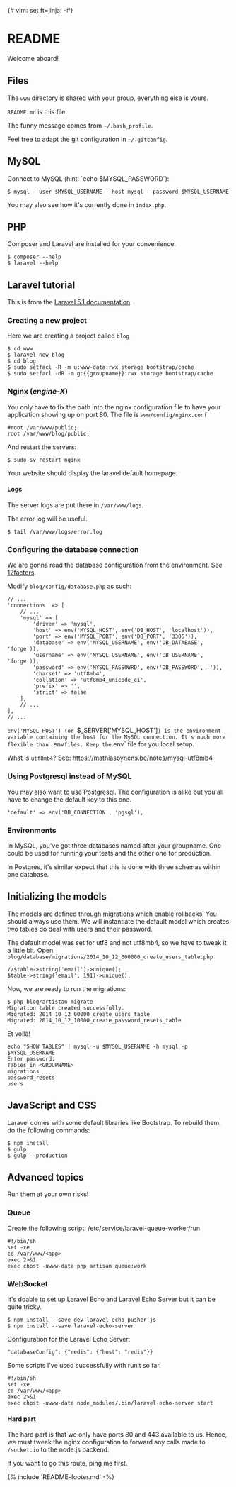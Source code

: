 {# vim: set ft=jinja: -#}
# README

Welcome aboard!

## Files

The `www` directory is shared with your group, everything else is yours.

`README.md` is this file.

The funny message comes from `~/.bash_profile`.

Feel free to adapt the git configuration in `~/.gitconfig`.

## MySQL

Connect to MySQL (hint: \`echo \$MYSQL_PASSWORD\`):

    $ mysql --user $MYSQL_USERNAME --host mysql --password $MYSQL_USERNAME

You may also see how it's currently done in `index.php`.


## PHP

Composer and Laravel are installed for your convenience.

    $ composer --help
    $ laravel --help


## Laravel tutorial

This is from the [Laravel 5.1 documentation](http://laravel.com/docs/5.1).

### Creating a new project

Here we are creating a project called `blog`

    $ cd www
    $ laravel new blog
    $ cd blog
    $ sudo setfacl -R -m u:www-data:rwx storage bootstrap/cache
    $ sudo setfacl -dR -m g:{{groupname}}:rwx storage bootstrap/cache


### Nginx (_engine-X_)

You only have to fix the path into the nginx configuration file to have your
application showing up on port 80. The file is `www/config/nginx.conf`

    #root /var/www/public;
    root /var/www/blog/public;

And restart the servers:

    $ sudo sv restart nginx

Your website should display the laravel default homepage.


#### Logs

The server logs are put there in `/var/www/logs`.

The error log will be useful.

    $ tail /var/www/logs/error.log

### Configuring the database connection

We are gonna read the database configuration from the environment. See
[12factors](http://12factor.net/config).

Modify `blog/config/database.php` as such:

    // ...
    'connections' => [
        // ...
        'mysql' => [
            'driver' => 'mysql',
            'host' => env('MYSQL_HOST', env('DB_HOST', 'localhost')),
            'port' => env('MYSQL_PORT', env('DB_PORT', '3306')),
            'database' => env('MYSQL_USERNAME', env('DB_DATABASE', 'forge')),
            'username' => env('MYSQL_USERNAME', env('DB_USERNAME', 'forge')),
            'password' => env('MYSQL_PASSOWRD', env('DB_PASSWORD', '')),
            'charset' => 'utf8mb4',
            'collation' => 'utf8mb4_unicode_ci',
            'prefix' => '',
            'strict' => false
        ],
        // ...
    ],
    // ...

`env('MYSQL_HOST') (or `$_SERVER['MYSQL_HOST']`) is the environment variable
containing the host for the MySQL connection. It's much more flexible than
`.env` files. Keep the `.env` file for you local setup.

What is `utf8mb4`? See: https://mathiasbynens.be/notes/mysql-utf8mb4

### Using Postgresql instead of MySQL

You may also want to use Postgresql. The configuration is alike but you'all have
to change the default key to this one.

    'default' => env('DB_CONNECTION', 'pgsql'),

### Environments

In MySQL, you've got three databases named after your groupname. One could be
used for running your tests and the other one for production.

In Postgres, it's similar expect that this is done with three schemas within
one database.


## Initializing the models

The models are defined through
[migrations](http://laravel.com/docs/5.1/migrations) which enable rollbacks.
You should always use them. We will instantiate the default model which creates
two tables do deal with users and their password.

The default model was set for utf8 and not utf8mb4, so we have to tweak it a
little bit. Open `blog/database/migrations/2014_10_12_000000_create_users_table.php`

    //$table->string('email')->unique();
    $table->string('email', 191)->unique();

Now, we are ready to run the migrations:

    $ php blog/artistan migrate
    Migration table created successfully.
    Migrated: 2014_10_12_00000_create_users_table
    Migrated: 2014_10_12_10000_create_password_resets_table

Et voilà!

    echo "SHOW TABLES" | mysql -u $MYSQL_USERNAME -h mysql -p $MYSQL_USERNAME
    Enter password:
    Tables_in_<GROUPNAME>
    migrations
    password_resets
    users

## JavaScript and CSS

Laravel comes with some default libraries like Bootstrap. To rebuild them, do
the following commands:

    $ npm install
    $ gulp
    $ gulp --production

## Advanced topics

Run them at your own risks!

### Queue

Create the following script: /etc/service/laravel-queue-worker/run

    #!/bin/sh
    set -xe
    cd /var/www/<app>
    exec 2>&1
    exec chpst -uwww-data php artisan queue:work


### WebSocket

It's doable to set up Laravel Echo and Laravel Echo Server but it can be quite
tricky.

    $ npm install --save-dev laravel-echo pusher-js
    $ npm install --save laravel-echo-server

Configuration for the Laravel Echo Server:

    "databaseConfig": {"redis": {"host": "redis"}}

Some scripts I've used successfully with runit so far.

    #!/bin/sh
    set -xe
    cd /var/www/<app>
    exec 2>&1
    exec chpst -uwww-data node_modules/.bin/laravel-echo-server start

#### Hard part

The hard part is that we only have ports 80 and 443 available to us. Hence, we
must tweak the nginx configuration to forward any calls made to `/socket.io` to
the node.js backend.

If you want to go this route, ping me first.

{% include 'README-footer.md' -%}
